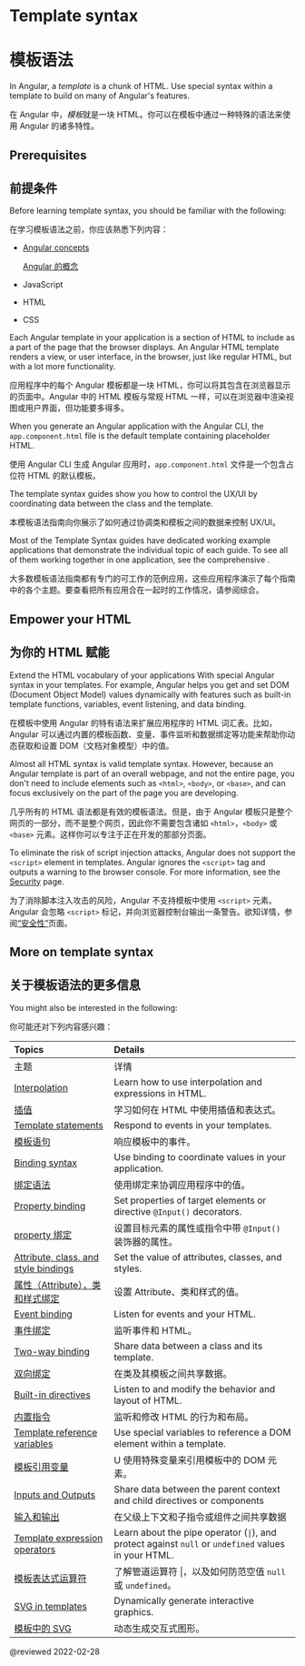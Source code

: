 # Template syntax

# 模板语法

In Angular, a *template* is a chunk of HTML.
Use special syntax within a template to build on many of Angular's features.

在 Angular 中，*模板*就是一块 HTML。你可以在模板中通过一种特殊的语法来使用 Angular 的诸多特性。

## Prerequisites

## 前提条件

Before learning template syntax, you should be familiar with the following:

在学习模板语法之前，你应该熟悉下列内容：

* [Angular concepts](guide/architecture)

  [Angular 的概念](guide/architecture)

* JavaScript

* HTML

* CSS

<!--todo: Do we still need the following section? It seems more relevant to those coming from AngularJS, which is now 7 versions ago. -->

<!-- You may be familiar with the component/template duality from your experience with model-view-controller (MVC) or model-view-viewmodel (MVVM).
In Angular, the component plays the part of the controller/viewmodel, and the template represents the view. -->

Each Angular template in your application is a section of HTML to include as a part of the page that the browser displays.
An Angular HTML template renders a view, or user interface, in the browser, just like regular HTML, but with a lot more functionality.

应用程序中的每个 Angular 模板都是一块 HTML，你可以将其包含在浏览器显示的页面中。Angular 中的 HTML 模板与常规 HTML 一样，可以在浏览器中渲染视图或用户界面，但功能要多得多。

When you generate an Angular application with the Angular CLI, the `app.component.html` file is the default template containing placeholder HTML.

使用 Angular CLI 生成 Angular 应用时，`app.component.html` 文件是一个包含占位符 HTML 的默认模板。

The template syntax guides show you how to control the UX/UI by coordinating data between the class and the template.

本模板语法指南向你展示了如何通过协调类和模板之间的数据来控制 UX/UI。

<div class="is-helpful alert">

Most of the Template Syntax guides have dedicated working example applications that demonstrate the individual topic of each guide.
To see all of them working together in one application, see the comprehensive <live-example title="Template Syntax Live Code"></live-example>.

大多数模板语法指南都有专门的可工作的范例应用，这些应用程序演示了每个指南中的各个主题。要查看把所有应用合在一起时的工作情况，请参阅综合<live-example title="Template Syntax Live Code"></live-example>。

</div>

## Empower your HTML

## 为你的 HTML 赋能

Extend the HTML vocabulary of your applications With special Angular syntax in your templates.
For example, Angular helps you get and set DOM (Document Object Model) values dynamically with features such as built-in template functions, variables, event listening, and data binding.

在模板中使用 Angular 的特有语法来扩展应用程序的 HTML 词汇表。比如，Angular 可以通过内置的模板函数、变量、事件监听和数据绑定等功能来帮助你动态获取和设置 DOM（文档对象模型）中的值。

Almost all HTML syntax is valid template syntax.
However, because an Angular template is part of an overall webpage, and not the entire page, you don't need to include elements such as `<html>`, `<body>`, or `<base>`, and can focus exclusively on the part of the page you are developing.

几乎所有的 HTML 语法都是有效的模板语法。但是，由于 Angular 模板只是整个网页的一部分，而不是整个网页，因此你不需要包含诸如 `<html>`，`<body>` 或 `<base>` 元素。这样你可以专注于正在开发的那部分页面。

<div class="alert is-important">

To eliminate the risk of script injection attacks, Angular does not support the `<script>` element in templates.
Angular ignores the `<script>` tag and outputs a warning to the browser console.
For more information, see the [Security](guide/security) page.

为了消除脚本注入攻击的风险，Angular 不支持模板中使用 `<script>` 元素。Angular 会忽略 `<script>` 标记，并向浏览器控制台输出一条警告。欲知详情，参阅[“安全性”](guide/security)页面。

</div>

## More on template syntax

## 关于模板语法的更多信息

You might also be interested in the following:

你可能还对下列内容感兴趣：

| Topics                                                               | Details                                                                                                               |
| :------------------------------------------------------------------- | :-------------------------------------------------------------------------------------------------------------------- |
| 主题                                                                 | 详情                                                                                                                  |
| [Interpolation](guide/interpolation)                                 | Learn how to use interpolation and expressions in HTML.                                                               |
| [插值](guide/interpolation)                                          | 学习如何在 HTML 中使用插值和表达式。                                                                                  |
| [Template statements](guide/template-statements)                     | Respond to events in your templates.                                                                                  |
| [模板语句](guide/template-statements)                                | 响应模板中的事件。                                                                                                    |
| [Binding syntax](guide/binding-syntax)                               | Use binding to coordinate values in your application.                                                                 |
| [绑定语法](guide/binding-syntax)                                     | 使用绑定来协调应用程序中的值。                                                                                        |
| [Property binding](guide/property-binding)                           | Set properties of target elements or directive `@Input()` decorators.                                                 |
| [property 绑定](guide/property-binding)                              | 设置目标元素的属性或指令中带 `@Input()` 装饰器的属性。                                                                |
| [Attribute, class, and style bindings](guide/attribute-binding)      | Set the value of attributes, classes, and styles.                                                                     |
| [属性（Attribute），类和样式绑定](guide/attribute-binding)           | 设置 Attribute、类和样式的值。                                                                                        |
| [Event binding](guide/event-binding)                                 | Listen for events and your HTML.                                                                                      |
| [事件绑定](guide/event-binding)                                      | 监听事件和 HTML。                                                                                                     |
| [Two-way binding](guide/two-way-binding)                             | Share data between a class and its template.                                                                          |
| [双向绑定](guide/two-way-binding)                                    | 在类及其模板之间共享数据。                                                                                            |
| [Built-in directives](guide/built-in-directives)                     | Listen to and modify the behavior and layout of HTML.                                                                 |
| [内置指令](guide/built-in-directives)                                | 监听和修改 HTML 的行为和布局。                                                                                        |
| [Template reference variables](guide/template-reference-variables)   | Use special variables to reference a DOM element within a template.                                                   |
| [模板引用变量](guide/template-reference-variables)                   | U 使用特殊变量来引用模板中的 DOM 元素。                                                                               |
| [Inputs and Outputs](guide/inputs-outputs)                           | Share data between the parent context and child directives or components                                              |
| [输入和输出](guide/inputs-outputs)                                   | 在父级上下文和子指令或组件之间共享数据                                                                                |
| [Template expression operators](guide/template-expression-operators) | Learn about the pipe operator (<code>&verbar;</code>), and protect against `null` or `undefined` values in your HTML. |
| [模板表达式运算符](guide/template-expression-operators)              | 了解管道运算符 &verbar;，以及如何防范空值 `null` 或 `undefined`。                                                     |
| [SVG in templates](guide/svg-in-templates)                           | Dynamically generate interactive graphics.                                                                            |
| [模板中的 SVG](guide/svg-in-templates)                               | 动态生成交互式图形。                                                                                                  |

<!-- links -->

<!-- external links -->

<!-- end links -->

@reviewed 2022-02-28
